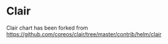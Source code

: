 # Clair

Clair chart has been forked from https://github.com/coreos/clair/tree/master/contrib/helm/clair

